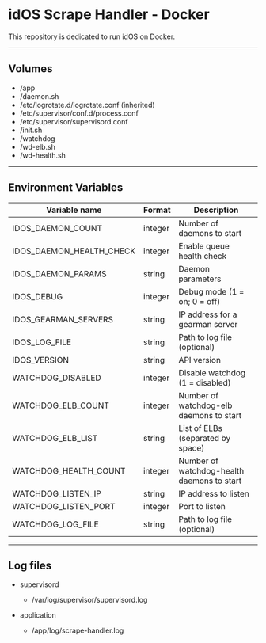 # idOS Scrape Handler - Docker

This repository is dedicated to run idOS on Docker.

***

## Volumes

* /app
* /daemon.sh
* /etc/logrotate.d/logrotate.conf (inherited)
* /etc/supervisor/conf.d/process.conf
* /etc/supervisor/supervisord.conf
* /init.sh
* /watchdog
* /wd-elb.sh
* /wd-health.sh

***

## Environment Variables

Variable name            | Format  | Description
-------------------------|---------|------------
IDOS_DAEMON_COUNT        | integer | Number of daemons to start
IDOS_DAEMON_HEALTH_CHECK | integer | Enable queue health check
IDOS_DAEMON_PARAMS       | string  | Daemon parameters
IDOS_DEBUG               | integer | Debug mode (1 = on; 0 = off)
IDOS_GEARMAN_SERVERS     | string  | IP address for a gearman server
IDOS_LOG_FILE            | string  | Path to log file (optional)
IDOS_VERSION             | string  | API version
WATCHDOG_DISABLED        | integer | Disable watchdog (1 = disabled)
WATCHDOG_ELB_COUNT       | integer | Number of watchdog-elb daemons to start
WATCHDOG_ELB_LIST        | string  | List of ELBs (separated by space)
WATCHDOG_HEALTH_COUNT    | integer | Number of watchdog-health daemons to start
WATCHDOG_LISTEN_IP       | string  | IP address to listen
WATCHDOG_LISTEN_PORT     | integer | Port to listen
WATCHDOG_LOG_FILE        | string  | Path to log file (optional)

***

## Log files

+ supervisord
    * /var/log/supervisor/supervisord.log

+ application
    * /app/log/scrape-handler.log
